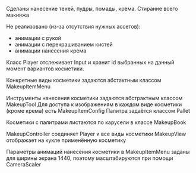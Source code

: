 Сделаны нанесение теней, пудры, помады, крема. Стирание всего макияжа


Не реализовано (из-за отсутствия нужных ассетов):
- анимации с рукой
- анимации с перекрашиванием кистей
- анимации нанесения крема


Класс Player отслеживает Input и хранит id выбранных на данный момент вариантов косметики.

Конкретныe виды косметики задаются абстактным классом MakeupItemMenu

Инструменты нанесения косметики задаются абстрактным классом MakeupTool
Для доступа к изображениям в каждом виде косметики (кроме крема) есть MakeupItemConfig
Палитра задаётся классом Pallet

Косметики с палитрами листаются по карусели в классе MakeupBook

MakeupController соединяет Player и все виды косметики
MakeupView отображает на кукле применённую косметику


Параметры анимаций нанесения косметики в MakeupItemMenu заданы для ширины экрана 1440, поэтому масштабируются при помощи CameraScaler
